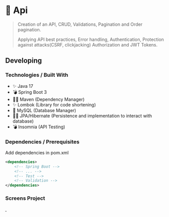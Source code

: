 # 🚀 Api
> Creation of an API, CRUD, Validations, Pagination and Order pagination.
> 
> Applying API best practices, Error handling, Authentication, Protection against attacks(CSRF, clickjacking) Authorization and JWT Tokens.

## Developing

### Technologies / Built With
- ✨ Java 17
- 💣 Spring Boot 3
- 💅🏾 Maven (Dependency Manager)
- ✨ Lombok (Library for code shortening)
- 💅 MySQL (Database Manager)
- 💅🏾 JPA/Hibernate (Persistence and implementation to interact with database)
- 💣 Insomnia (API Testing)

### Dependencies / Prerequisites
Add dependencies in pom.xml

```xml
<dependencies>
    <!-- Spring Boot -->
    <!-- ... -->
    <!-- Test -->
    <!-- Validation -->
</dependencies>
```

### Screens Project
<p>
  <a href="#">
    <img src="" alt="screen" width="0" height="0" />
  </a>
  <a href="#">
    <img src="" alt="screen" width="0" height="0" />
  </a>
</p>